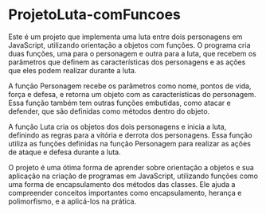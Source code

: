 # ProjetoLuta-comFuncoes

Este é um projeto que implementa uma luta entre dois personagens em JavaScript, utilizando orientação a objetos com funções. O programa cria duas funções, uma para o personagem e outra para a luta, que recebem os parâmetros que definem as características dos personagens e as ações que eles podem realizar durante a luta.

A função Personagem recebe os parâmetros como nome, pontos de vida, força e defesa, e retorna um objeto com as características do personagem. Essa função também tem outras funções embutidas, como atacar e defender, que são definidas como métodos dentro do objeto.

A função Luta cria os objetos dos dois personagens e inicia a luta, definindo as regras para a vitória e derrota dos personagens. Essa função utiliza as funções definidas na função Personagem para realizar as ações de ataque e defesa durante a luta.

O projeto é uma ótima forma de aprender sobre orientação a objetos e sua aplicação na criação de programas em JavaScript, utilizando funções como uma forma de encapsulamento dos métodos das classes. Ele ajuda a compreender conceitos importantes como encapsulamento, herança e polimorfismo, e a aplicá-los na prática.
